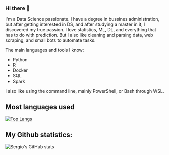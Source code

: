 ### Hi there 👋

I'm a Data Science passionate. I have a degree in bussines administration, but after getting interested in DS, and after studying a master in it, I discovered my true passion. I love statistics, ML, DL, and everything that has to do with prediction. But I also like cleaning and parsing data, web scraping, and small bots to automate tasks.

The main languages and tools I know:
- Python 
- R
- Docker
- SQL
- Spark

I also like using the command line, mainly PowerShell, or Bash through WSL.

## **Most languages used**
[![Top Langs](https://github-readme-stats.vercel.app/api/top-langs/?username=sercala97&layout=compact)](https://github.com/gabrielblancogarcia/github-readme-stats)


## **My Github statistics:**
![Sergio's GitHub stats](https://github-readme-stats.vercel.app/api?username=gabrielblancogarcia&count_private=true)


<!--
**gabrielblancogarcia/gabrielblancogarcia** is a ✨ _special_ ✨ repository because its `README.md` (this file) appears on your GitHub profile.

Here are some ideas to get you started:

- 🔭 I’m currently working on ...
- 🌱 I’m currently learning ...
- 👯 I’m looking to collaborate on ...
- 🤔 I’m looking for help with ...
- 💬 Ask me about ...
- 📫 How to reach me: ...
- 😄 Pronouns: ...
- ⚡ Fun fact: ...
-->
